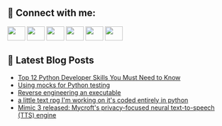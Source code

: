 ## 🔎 Connect with me:
[<img height="32" width="40" src="https://cdn.jsdelivr.net/npm/simple-icons@v5/icons/telegram.svg" />](https://t.me/bullbesh)
[<img height="32" width="40" src="https://cdn.jsdelivr.net/npm/simple-icons@v5/icons/vk.svg" />](https://vk.com/bullbesh)
[<img height="32" width="40" src="https://cdn.jsdelivr.net/npm/simple-icons@v5/icons/twitter.svg" />](https://twitter.com/bullbesh1)
[<img height="32" width="40" src="https://cdn.jsdelivr.net/npm/simple-icons@v5/icons/instagram.svg" />](https://www.instagram.com/bullbesh)
[<img height="32" width="40" src="https://cdn.jsdelivr.net/npm/simple-icons@v5/icons/reddit.svg" />](https://www.reddit.com/user/bullbesh)
[<img height="32" width="40" src="https://cdn.jsdelivr.net/npm/simple-icons@v5/icons/youtube.svg" />](https://www.youtube.com/channel/UCtfjRs6uzgq5mfm8S06WTcg)

## 📕 Latest Blog Posts
<!-- BLOG-POST-LIST:START -->
- [Top 12 Python Developer Skills You Must Need to Know](https://www.reddit.com/r/Python/comments/vo5hsf/top_12_python_developer_skills_you_must_need_to/)
- [Using mocks for Python testing](https://www.reddit.com/r/Python/comments/vo4t41/using_mocks_for_python_testing/)
- [Reverse engineering an executable](https://www.reddit.com/r/Python/comments/vo4b9e/reverse_engineering_an_executable/)
- [a little text rpg I&#39;m working on it&#39;s coded entirely in python](https://www.reddit.com/r/Python/comments/vo3lp2/a_little_text_rpg_im_working_on_its_coded/)
- [Mimic 3 released: Mycroft&#39;s privacy-focused neural text-to-speech &lpar;TTS&rpar; engine](https://www.reddit.com/r/Python/comments/vnzl5y/mimic_3_released_mycrofts_privacyfocused_neural/)
<!-- BLOG-POST-LIST:END -->
